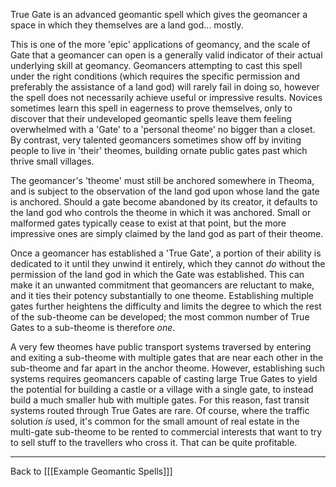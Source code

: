 True Gate is an advanced geomantic spell which gives the geomancer a space in which they themselves are a land god... mostly.

This is one of the more 'epic' applications of geomancy, and the scale of Gate that a geomancer can open is a generally valid indicator of their actual underlying skill at geomancy.  Geomancers attempting to cast this spell under the right conditions (which requires the specific permission and preferably the assistance of a land god) will rarely fail in doing so, however the spell does not necessarily achieve useful or impressive results.  Novices sometimes learn this spell in eagerness to prove themselves, only to discover that their undeveloped geomantic spells leave them feeling overwhelmed with a 'Gate' to a 'personal theome' no bigger than a closet.  By contrast, very talented geomancers sometimes show off by inviting people to live in 'their' theomes, building ornate public gates past which thrive small villages.

The geomancer's 'theome' must still be anchored somewhere in Theoma, and is subject to the observation of the land god upon whose land the gate is anchored.  Should a gate become abandoned by its creator, it defaults to the land god who controls the theome in which it was anchored.  Small or malformed gates typically cease to exist at that point, but the more impressive ones are simply claimed by the land god as part of their theome.

Once a geomancer has established a 'True Gate', a portion of their ability is dedicated to it until they unwind it entirely, which they cannot *do* without the permission of the land god in which the Gate was established.  This can make it an unwanted commitment that geomancers are reluctant to make, and it ties their potency substantially to one theome.  Establishing multiple gates further heightens the difficulty and limits the degree to which the rest of the sub-theome can be developed; the most common number of True Gates to a sub-theome is therefore *one*.

A very few theomes have public transport systems traversed by entering and exiting a sub-theome with multiple gates that are near each other in the sub-theome and far apart in the anchor theome.  However, establishing such systems requires geomancers capable of casting large True Gates to yield the potential for building a castle or a village with a single gate, to instead build a much smaller hub with multiple gates.  For this reason, fast transit systems routed through True Gates are rare.  Of course, where the traffic solution *is* used, it's common for the small amount of real estate in the multi-gate sub-theome to be rented to commercial interests that want to try to sell stuff to the travellers who cross it.  That can be quite profitable.

---
Back to [[[Example Geomantic Spells]]]